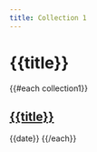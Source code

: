```yaml
---
title: Collection 1
---
```


# {{title}}

{{#each collection1}}
  <h2><a href="{{paths.href}}">{{title}}</a></h2>
  {{date}}
{{/each}}
